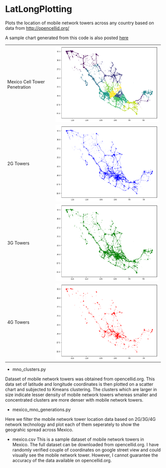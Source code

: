 # LatLongPlotting
Plots the location of mobile network towers across any country based on data from http://opencellid.org/

A sample chart generated from this code is also posted [here](https://www.reddit.com/r/dataisbeautiful/comments/co4h59/oc_india_mobile_network_towers/)

<p align="center">
  <table>
    <tr>
      <td>Mexico Cell Tower Penetration</td>
      <td><img src="https://github.com/1kautilya1/LatLongPlotting/blob/master/mexico_mno_clusters.png"></td>
    </tr>
    <tr>
      <td>2G Towers</td>
      <td><img src="https://github.com/1kautilya1/LatLongPlotting/blob/master/mexico_mno_2g_towers.png"></td>
    </tr>
    <tr>
      <td>3G Towers</td>
      <td><img src="https://github.com/1kautilya1/LatLongPlotting/blob/master/mexico_mno_3g_towers.png"></td>
    </tr>  
    <tr>
      <td>4G Towers</td>
      <td><img src="https://github.com/1kautilya1/LatLongPlotting/blob/master/mexico_mno_4g_towers.png"></td>
    </tr>
  </table>
</p>

* mno_clusters.py

Dataset of mobile network towers was obtained from opencellid.org. This data set of latitude and longitude coordinates is then plotted on a scatter chart and subjected to Kmeans clustering. The clusters which are larger in size indicate lesser density of mobile network towers whereas smaller and concentrated clusters are more denser with mobile network towers.


* mexico_mno_generations.py

Here we filter the mobile network tower location data based on 2G/3G/4G network technology and plot each of them seperately to show the geograhic spread across Mexico. 


* mexico.csv
This is a sample dataset of mobile network towers in Mexico. The full dataset can be downloaded from opencellid.org. I have randomly verified couple of coordinates on google street view and could visually see the mobile network tower. However, I cannot guarantee the accuracy of the data available on opencellid.org.

